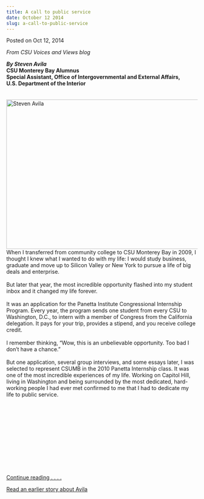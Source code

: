 ```yaml
---
title: A call to public service
date: October 12 2014
slug: a-call-to-public-service
---
```


 



<span class="date">Posted on Oct 12, 2014    </span>
<p><em>From CSU Voices and Views blog</em></p>
<p><em><strong>By Steven Avila</strong></em><br>
<strong>CSU Monterey Bay Alumnus</strong><br>
<strong>Special Assistant, Office of Intergovernmental and External
Affairs,<br>
U.S. Department of the Interior</br></strong><br>
<br>
<img alt="Steven Avila" src="https://news.csumb.edu/sites/default/files/65/attachments/news/images/steven_avila.jpg" style="width:550px; height:393px; float:left">When I transferred
from community college to CSU Monterey Bay in 2009, I thought I
knew what I wanted to do with my life: I would study business,
graduate and move up to Silicon Valley or New York to pursue a life
of big deals and enterprise.<br>
<br>
But later that year, the most incredible opportunity flashed into
my student inbox and it changed my life forever.<br>
<br>
It was an application for the Panetta Institute Congressional
Internship Program. Every year, the program sends one student from
every CSU to Washington, D.C., to intern with a member of Congress
from the California delegation. It pays for your trip, provides a
stipend, and you receive college credit.<br>
<br>
I remember thinking, &#x201C;Wow, this is an unbelievable opportunity. Too
bad I don&#x2019;t have a chance.&#x201D;<br>
<br>
But one application, several group interviews, and some essays
later, I was selected to represent CSUMB in the 2010 Panetta
Internship class. It was one of the most incredible experiences of
my life. Working on Capitol Hill, living in Washington and being
surrounded by the most dedicated, hard-working people I had ever
met confirmed to me that I had to dedicate my life to public
service.</br></br></br></br></br></br></br></br></img></br></br></br></br></p>
<p><a href="https://blogs.calstate.edu/voicesviews/?p=1905" rel="nofollow">Continue reading . . . .</a></p>
<p><a href="../../../2010/jul/22/csumb-student-headed-nations-capital.html" rel="nofollow">Read an earlier story about Avila</a><br>
&#xA0;</br></p>
<p><br>
&#xA0;</br></p>





 
